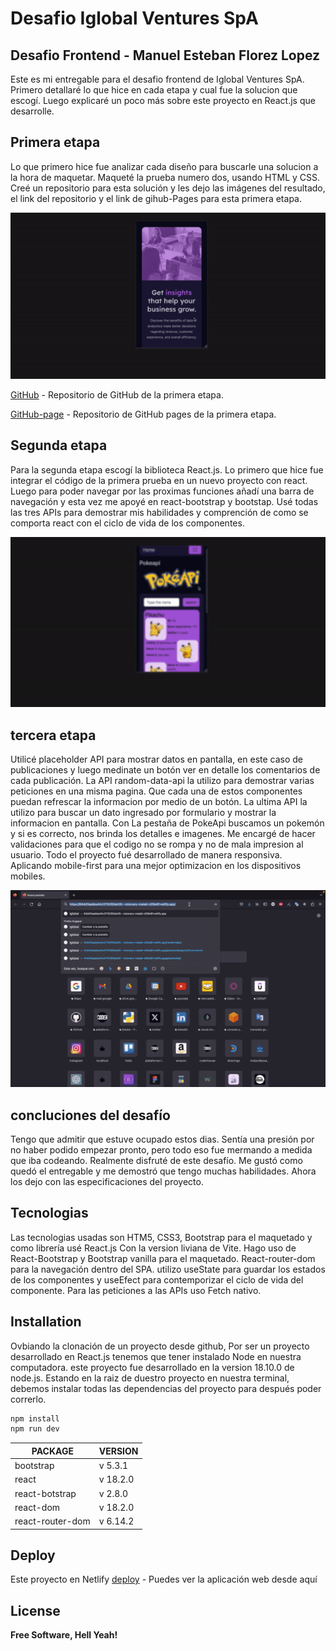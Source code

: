 # Desafio Iglobal Ventures SpA
## Desafio Frontend - Manuel Esteban Florez Lopez

Este es mi entregable para el desafio frontend de Iglobal Ventures SpA.
Primero detallaré lo que hice en cada etapa y cual fue la solucion que escogí. Luego explicaré un poco más sobre este proyecto en React.js que desarrolle.

## Primera etapa
Lo que primero hice fue analizar cada diseño para buscarle una solucion a la hora de maquetar. 
Maqueté la prueba numero dos, usando HTML y CSS.
Creé un repositorio para esta solución y les dejo las imágenes del resultado, el link del repositorio y el link de gihub-Pages para esta primera etapa.

<img src="./public/sample1.gif" alt="NavigationDemo" width="550"/>

[GitHub](https://github.com/manuel14mds/webchallenge) - Repositorio de GitHub de la primera etapa.

[GitHub-page](https://manuel14mds.github.io/webchallenge/) - Repositorio de GitHub pages de la primera etapa.


## Segunda etapa
Para la segunda etapa escogí la biblioteca React.js.
Lo primero que hice fue integrar el código de la primera prueba en un nuevo proyecto con react.
Luego para poder navegar por las proximas funciones añadí una barra de navegación y esta vez me apoyé en react-bootstrap y bootstap. 
Usé todas las tres APIs para demostrar mis habilidades y comprención de como se comporta react con el ciclo de vida de los componentes.

<img src="./public/sample2.gif" alt="NavigationDemo" width="550"/>

## tercera etapa
Utilicé placeholder API para mostrar datos en pantalla, en este caso de publicaciones y luego medinate un botón ver en detalle los comentarios de cada publicación. 
La API  random-data-api la utilizo para demostrar varias peticiones en una misma pagina. Que cada una de estos componentes puedan refrescar la informacion por medio de un botón.
La ultima API la utilizo para buscar un dato ingresado por formulario y mostrar la informacion en pantalla. Con La pestaña de PokeApi buscamos un pokemón y si es correcto, nos brinda los detalles e imagenes.
Me encargé de hacer validaciones para que el codigo no se rompa y no de mala impresion al usuario. 
Todo el proyecto fué desarrollado de manera responsiva. Aplicando mobile-first para una mejor optimizacion en los dispositivos mobiles.

<img src="./public/sample3.gif" alt="NavigationDemo" width="550"/>

## concluciones del desafío
Tengo que admitir que estuve ocupado estos dias. Sentía una presión por no haber podido empezar pronto, pero todo eso fue mermando a medida que iba codeando. Realmente disfruté de este desafío. Me gustó como quedó el entregable y me demostró que tengo muchas habilidades.
Ahora los dejo con las especificaciones del proyecto.

## Tecnologias
Las tecnologias usadas son HTM5, CSS3, Bootstrap para el maquetado y como librería usé React.js Con la version liviana de Vite.
Hago uso de React-Bootstrap y Bootstrap vanilla para el maquetado.
React-router-dom para la navegación dentro del SPA.
utilizo useState para guardar los estados de los componentes y useEfect para contemporizar el ciclo de vida del componente.
Para las peticiones a las APIs uso Fetch nativo.


## Installation
Ovbiando la clonación de un proyecto desde github, Por ser un proyecto desarrollado en React.js tenemos que tener instalado Node en nuestra computadora. este proyecto fue desarrollado en la version 18.10.0 de node.js.
Estando en la raiz de duestro proyecto en nuestra terminal, debemos instalar todas las dependencias del proyecto para después poder correrlo.

```sh
npm install
npm run dev
```
| PACKAGE  | VERSION |
| ------ | ------ |
| bootstrap | v 5.3.1 |
| react | v 18.2.0 |
| react-botstrap | v 2.8.0 |
| react-dom | v 18.2.0 |
| react-router-dom | v 6.14.2 |


## Deploy
Este proyecto en Netlify
[deploy](https://64d43aebba44c3115355eb35--visionary-malabi-d29e9f.netlify.app/) - Puedes ver la aplicación web desde aquí

## License
**Free Software, Hell Yeah!**
